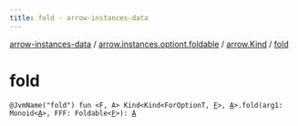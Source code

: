 ```yaml
---
title: fold - arrow-instances-data
---
```


[arrow-instances-data](../../index.html) / [arrow.instances.optiont.foldable](../index.html) / [arrow.Kind](index.html) / [fold](./fold.html)

# fold

`@JvmName("fold") fun <F, A> Kind<Kind<ForOptionT, `[`F`](fold.html#F)`>, `[`A`](fold.html#A)`>.fold(arg1: Monoid<`[`A`](fold.html#A)`>, FFF: Foldable<`[`F`](fold.html#F)`>): `[`A`](fold.html#A)